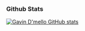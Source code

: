 ### Github Stats

  [![Gavin D'mello GitHub stats](https://github-readme-stats.vercel.app/api?username=gavindmello97&show_icons=true&theme=tokyonight)](https://github.com/gavindmello/github-readme-stats)
